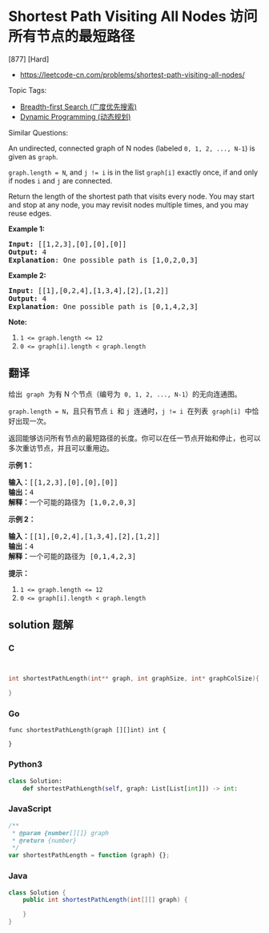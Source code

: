 # Shortest Path Visiting All Nodes 访问所有节点的最短路径

[877] [Hard]

- https://leetcode-cn.com/problems/shortest-path-visiting-all-nodes/

Topic Tags:

- [Breadth-first Search (广度优先搜索)](https://leetcode-cn.com/tag/breadth-first-search/)
- [Dynamic Programming (动态规划)](https://leetcode-cn.com/tag/dynamic-programming/)

Similar Questions:

An undirected, connected graph of N nodes (labeled `0, 1, 2, ..., N-1`) is given as `graph`.

`graph.length = N`, and `j != i` is in the list `graph[i]` exactly once, if and only if nodes `i` and `j` are connected.

Return the length of the shortest path that visits every node. You may start and stop at any node, you may revisit nodes multiple times, and you may reuse edges.

**Example 1:**

<pre><strong>Input: </strong>[[1,2,3],[0],[0],[0]]
<strong>Output: </strong>4
<strong>Explanation</strong>: One possible path is [1,0,2,0,3]</pre>

**Example 2:**

<pre><strong>Input: </strong>[[1],[0,2,4],[1,3,4],[2],[1,2]]
<strong>Output: </strong>4
<strong>Explanation</strong>: One possible path is [0,1,4,2,3]
</pre>

**Note:**

1.  `1 <= graph.length <= 12`
2.  `0 <= graph[i].length < graph.length`

## 翻译

给出  `graph`  为有 N 个节点（编号为  `0, 1, 2, ..., N-1`）的无向连通图。

`graph.length = N`，且只有节点 `i`  和 `j`  连通时，`j != i`  在列表  `graph[i]`  中恰好出现一次。

返回能够访问所有节点的最短路径的长度。你可以在任一节点开始和停止，也可以多次重访节点，并且可以重用边。

**示例 1：**

<pre><strong>输入：</strong>[[1,2,3],[0],[0],[0]]
<strong>输出：</strong>4
<strong>解释：</strong>一个可能的路径为 [1,0,2,0,3]</pre>

**示例 2：**

<pre><strong>输入：</strong>[[1],[0,2,4],[1,3,4],[2],[1,2]]
<strong>输出：</strong>4
<strong>解释：</strong>一个可能的路径为 [0,1,4,2,3]
</pre>

**提示：**

1.  `1 <= graph.length <= 12`
2.  `0 <= graph[i].length < graph.length`

## solution 题解

### C

```c


int shortestPathLength(int** graph, int graphSize, int* graphColSize){

}


```

### Go

```golang
func shortestPathLength(graph [][]int) int {

}
```

### Python3

```python
class Solution:
    def shortestPathLength(self, graph: List[List[int]]) -> int:

```

### JavaScript

```javascript
/**
 * @param {number[][]} graph
 * @return {number}
 */
var shortestPathLength = function (graph) {};
```

### Java

```java
class Solution {
    public int shortestPathLength(int[][] graph) {

    }
}
```

